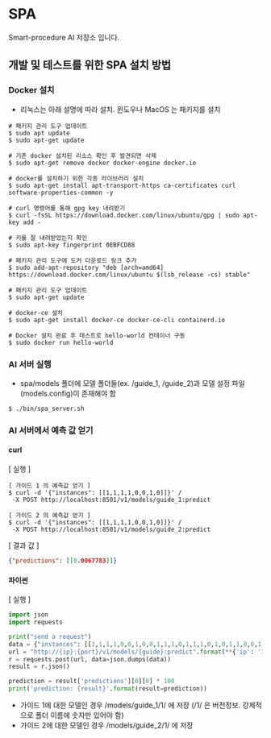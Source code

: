 # SPA
Smart-procedure AI 저장소 입니다.

## 개발 및 테스트를 위한 SPA 설치 방법

### Docker 설치
- 리눅스는 아래 설명에 따라 설치. 윈도우나 MacOS 는 패키지를 설치
```shell script
# 패키지 관리 도구 업데이트
$ sudo apt update
$ sudo apt-get update

# 기존 docker 설치된 리소스 확인 후 발견되면 삭제
$ sudo apt-get remove docker docker-engine docker.io

# docker를 설치하기 위한 각종 라이브러리 설치
$ sudo apt-get install apt-transport-https ca-certificates curl software-properties-common -y

# curl 명령어를 통해 gpg key 내려받기
$ curl -fsSL https://download.docker.com/linux/ubuntu/gpg | sudo apt-key add -

# 키를 잘 내려받았는지 확인
$ sudo apt-key fingerprint 0EBFCD88

# 패키지 관리 도구에 도커 다운로드 링크 추가
$ sudo add-apt-repository "deb [arch=amd64] https://download.docker.com/linux/ubuntu $(lsb_release -cs) stable"

# 패키지 관리 도구 업데이트
$ sudo apt-get update

# docker-ce 설치 
$ sudo apt-get install docker-ce docker-ce-cli containerd.io

# Docker 설치 완료 후 테스트로 hello-world 컨테이너 구동
$ sudo docker run hello-world
```

### AI 서버 실행
- spa/models 폴더에 모델 폴더들(ex. /guide_1, /guide_2)과 모델 설정 파일(models.config)이 존재해야 함
```shell script
$ ./bin/spa_server.sh
```

### AI 서버에서 예측 값 얻기
#### curl 
[ 실행 ]
```shell script
[ 가이드 1 의 예측값 얻기 ]
$ curl -d '{"instances": [[1,1,1,1,0,0,1,0]]}' /
 -X POST http://localhost:8501/v1/models/guide_1:predict

[ 가이드 2 의 예측값 얻기 ]
$ curl -d '{"instances": [[1,1,1,1,0,0,1,0]]}' /
 -X POST http://localhost:8501/v1/models/guide_2:predict
```

[ 결과 값 ]
```json
{"predictions": [[0.0067783]]}
```

#### 파이썬
[ 실행 ]
```python
import json
import requests

print("send a request")
data = {"instances": [[1,1,1,1,0,0,1,0,0,1,1,1,0,1,1,1,0,1,0,1,1,0,0,1,1,0,1,1]]}
url = "http://{ip}:{port}/v1/models/{guide}:predict".format(**{'ip': '34.69.98.244', 'port': 8501, 'guide': 'guide_1'})
r = requests.post(url, data=json.dumps(data))
result = r.json()

prediction = result['predictions'][0][0] * 100
print('prediction: {result}'.format(result=prediction))
```




* 가이드 1에 대한 모델인 경우 /models/guide_1/1/ 에 저장 (/1/ 은 버전정보. 강제적으로 폴더 이름에 숫자만 있어야 함)
* 가이드 2에 대한 모델인 경우 /models/guide_2/1/ 에 저장